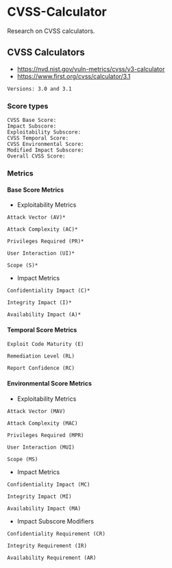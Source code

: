 # CVSS-Calculator
Research on CVSS calculators.
## CVSS Calculators
* https://nvd.nist.gov/vuln-metrics/cvss/v3-calculator
* https://www.first.org/cvss/calculator/3.1
```
Versions: 3.0 and 3.1
```
### Score types
```
CVSS Base Score:
Impact Subscore:
Exploitability Subscore:
CVSS Temporal Score:
CVSS Environmental Score:
Modified Impact Subscore:
Overall CVSS Score:
```
### Metrics
#### Base Score Metrics
* Exploitability Metrics
```
Attack Vector (AV)*
```
```
Attack Complexity (AC)*
```
```
Privileges Required (PR)*
```
```
User Interaction (UI)*
```
```
Scope (S)*
```
* Impact Metrics
```
Confidentiality Impact (C)*
```
```
Integrity Impact (I)*
```
```
Availability Impact (A)*
```
#### Temporal Score Metrics
```
Exploit Code Maturity (E)
```
```
Remediation Level (RL)
```
```
Report Confidence (RC)
```
#### Environmental Score Metrics
* Exploitability Metrics
```
Attack Vector (MAV)
```
```
Attack Complexity (MAC)
```
```
Privileges Required (MPR)
```
```
User Interaction (MUI)
```
```
Scope (MS)
```
* Impact Metrics
```
Confidentiality Impact (MC)
```
```
Integrity Impact (MI)
```
```
Availability Impact (MA)
```
* Impact Subscore Modifiers
```
Confidentiality Requirement (CR)
```
```
Integrity Requirement (IR)
```
```
Availability Requirement (AR)
```

